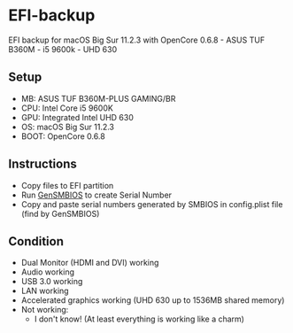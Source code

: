 # EFI-backup
EFI backup for macOS Big Sur 11.2.3 with OpenCore 0.6.8 - ASUS TUF B360M - i5 9600k - UHD 630

## Setup
- MB: ASUS TUF B360M-PLUS GAMING/BR
- CPU: Intel Core i5 9600K
- GPU: Integrated Intel UHD 630
- OS: macOS Big Sur 11.2.3
- BOOT: OpenCore 0.6.8

## Instructions
- Copy files to EFI partition
- Run [GenSMBIOS](https://github.com/corpnewt/GenSMBIOS) to create Serial Number
- Copy and paste serial numbers generated by SMBIOS in config.plist file (find by GenSMBIOS)

## Condition
- Dual Monitor (HDMI and DVI) working
- Audio working
- USB 3.0 working
- LAN working
- Accelerated graphics working (UHD 630 up to 1536MB shared memory)
- Not working:
  - I don't know! (At least everything is working like a charm)
